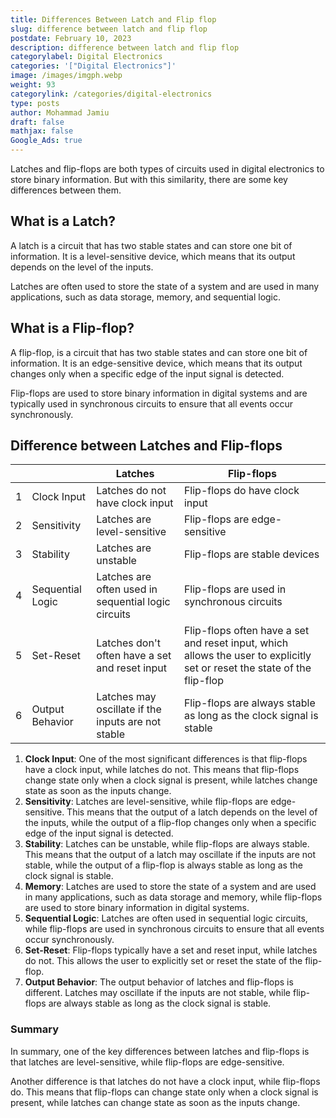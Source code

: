 ```yaml
---
title: Differences Between Latch and Flip flop
slug: difference between latch and flip flop
postdate: February 10, 2023
description: difference between latch and flip flop
categorylabel: Digital Electronics
categories: '["Digital Electronics"]'
image: /images/imgph.webp
weight: 93
categorylink: /categories/digital-electronics
type: posts
author: Mohammad Jamiu
draft: false
mathjax: false
Google_Ads: true
---
```

Latches and flip-flops are both types of circuits used in digital electronics to store binary information. But with this similarity, there are some key differences between them.

## What is a Latch?

A latch is a circuit that has two stable states and can store one bit of information. It is a level-sensitive device, which means that its output depends on the level of the inputs.

Latches are often used to store the state of a system and are used in many applications, such as data storage, memory, and sequential logic.

## What is a Flip-flop?

A flip-flop, is a circuit that has two stable states and can store one bit of information. It is an edge-sensitive device, which means that its output changes only when a specific edge of the input signal is detected.

Flip-flops are used to store binary information in digital systems and are typically used in synchronous circuits to ensure that all events occur synchronously.

## Difference between Latches and Flip-flops

|     |                  | Latches                                             | Flip-flops                                                                                                               |
| --- | ---------------- | --------------------------------------------------- | ------------------------------------------------------------------------------------------------------------------------ |
| 1   | Clock Input      | Latches do not have clock input                     | Flip-flops do have clock input                                                                                           |
| 2   | Sensitivity      | Latches are level-sensitive                         | Flip-flops are edge-sensitive                                                                                            |
| 3   | Stability        | Latches are unstable                                | Flip-flops are stable devices                                                                                            |
| 4   | Sequential Logic | Latches are often used in sequential logic circuits | Flip-flops are used in synchronous circuits                                                                              |
| 5   | Set-Reset        | Latches don't often have a set and reset input      | Flip-flops often have a set and reset input, which allows the user to explicitly set or reset the state of the flip-flop |
| 6   | Output Behavior  | Latches may oscillate if the inputs are not stable  | Flip-flops are always stable as long as the clock signal is stable                                                       |

1. **Clock Input**: One of the most significant differences is that flip-flops have a clock input, while latches do not. This means that flip-flops change state only when a clock signal is present, while latches change state as soon as the inputs change.
2. **Sensitivity**: Latches are level-sensitive, while flip-flops are edge-sensitive. This means that the output of a latch depends on the level of the inputs, while the output of a flip-flop changes only when a specific edge of the input signal is detected.
3. **Stability**: Latches can be unstable, while flip-flops are always stable. This means that the output of a latch may oscillate if the inputs are not stable, while the output of a flip-flop is always stable as long as the clock signal is stable.
4. **Memory**: Latches are used to store the state of a system and are used in many applications, such as data storage and memory, while flip-flops are used to store binary information in digital systems.
5. **Sequential Logic**: Latches are often used in sequential logic circuits, while flip-flops are used in synchronous circuits to ensure that all events occur synchronously.
6. **Set-Reset**: Flip-flops typically have a set and reset input, while latches do not. This allows the user to explicitly set or reset the state of the flip-flop.
7. **Output Behavior**: The output behavior of latches and flip-flops is different. Latches may oscillate if the inputs are not stable, while flip-flops are always stable as long as the clock signal is stable.

### Summary

In summary, one of the key differences between latches and flip-flops is that latches are level-sensitive, while flip-flops are edge-sensitive.

Another difference is that latches do not have a clock input, while flip-flops do. This means that flip-flops can change state only when a clock signal is present, while latches can change state as soon as the inputs change.